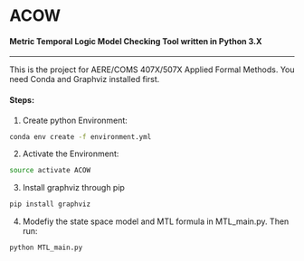# ACOW
#### Metric Temporal Logic Model Checking Tool written in Python 3.X
---
This is the project for AERE/COMS 407X/507X Applied Formal Methods. You need Conda and Graphviz installed first.

#### Steps:
1) Create python Environment:
```bash
conda env create -f environment.yml
```
2) Activate the Environment:
```bash
source activate ACOW
```
3) Install graphviz through pip
```bash
pip install graphviz
```
4) Modefiy the state space model and MTL formula in MTL_main.py. Then run:
```bash
python MTL_main.py
```